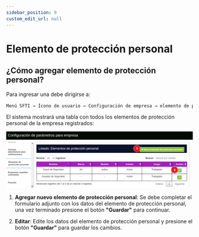 ```yaml
---
sidebar_position: 9
custom_edit_url: null
---
```

# Elemento de protección personal
## ¿Cómo agregar elemento de protección personal?
Para ingresar una debe dirigirse a: 

<div align="center">

```bash
Menú SFTI → Ícono de usuario → Configuración de empresa → elemento de protección personal
```
</div>

El sistema mostrará una tabla con todos los elementos de protección personal de la empresa registrados:

<div align="center">

![epp](/img/img_manual/img_configuracion/2023-08-08_09-41.png)

</div>

1. **Agregar nuevo elemento de protección personal**: Se debe completar el formulario adjunto con los datos del elemento de protección personal, una vez terminado presione el botón **"Guardar"** para continuar.

2. **Editar**: Edite los datos del elemento de protección personal y presione el botón **"Guardar"** para guardar los cambios.